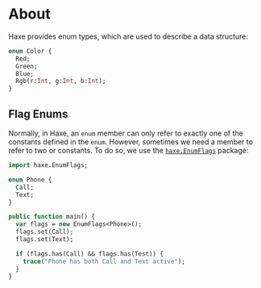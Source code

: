 # About

Haxe provides enum types, which are used to describe a data structure:

```haxe
enum Color {
  Red;
  Green;
  Blue;
  Rgb(r:Int, g:Int, b:Int);
}
```

## Flag Enums

Normally, in Haxe, an `enum` member can only refer to exactly one of the constants defined in the `enum`. However, sometimes we need a member to refer to two or constants. To do so, we use the [`haxe.EnumFlags`][enumflags] package:

```haxe
import haxe.EnumFlags;

enum Phone {
  Call;
  Text;
}

public function main() {
  var flags = new EnumFlags<Phone>();
  flags.set(Call);
  flags.set(Text);

  if (flags.has(Call) && flags.has(Test)) {
    trace("Phone has both Call and Text active");
  }
}
```

[enumflags]: https://api.haxe.org/haxe/EnumFlags.html
